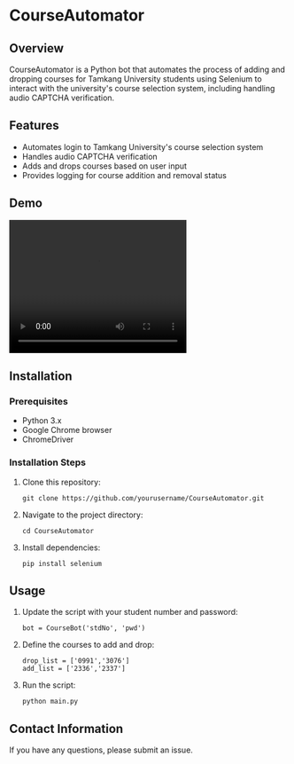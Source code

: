 # CourseAutomator

## Overview
CourseAutomator is a Python bot that automates the process of adding and dropping courses for Tamkang University students using Selenium to interact with the university's course selection system, including handling audio CAPTCHA verification.

## Features
- Automates login to Tamkang University's course selection system
- Handles audio CAPTCHA verification
- Adds and drops courses based on user input
- Provides logging for course addition and removal status

## Demo
<video width="320" height="240" controls>
  <source src="demo.mp4" type="video/mp4">
  Your browser does not support the video tag.
</video>


## Installation
### Prerequisites
- Python 3.x
- Google Chrome browser
- ChromeDriver

### Installation Steps
1. Clone this repository:
   ```
   git clone https://github.com/yourusername/CourseAutomator.git
   ```
2. Navigate to the project directory:
   ```
   cd CourseAutomator
   ```
3. Install dependencies:
   ```
   pip install selenium
   ```

## Usage
1. Update the script with your student number and password:
   ```
   bot = CourseBot('stdNo', 'pwd')
   ```
2. Define the courses to add and drop:
   ```
   drop_list = ['0991','3076']
   add_list = ['2336','2337']
   ```
3. Run the script:
   ```
   python main.py
   ```

## Contact Information
If you have any questions, please submit an issue.
